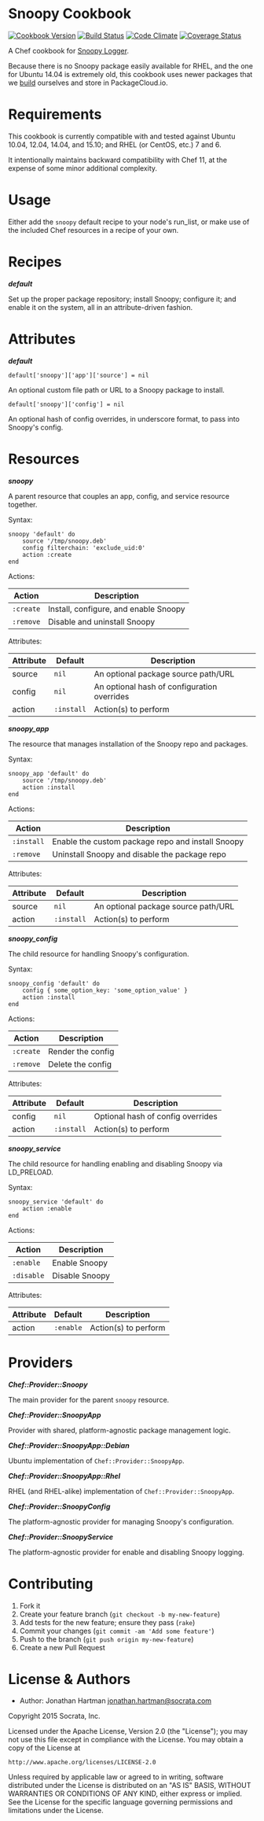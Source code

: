 Snoopy Cookbook
===============
[![Cookbook Version](https://img.shields.io/cookbook/v/snoopy.svg)][cookbook]
[![Build Status](https://img.shields.io/travis/socrata-cookbooks/snoopy.svg)][travis]
[![Code Climate](https://img.shields.io/codeclimate/github/socrata-cookbooks/snoopy.svg)][codeclimate]
[![Coverage Status](https://img.shields.io/coveralls/socrata-cookbooks/snoopy.svg)][coveralls]

[cookbook]: https://supermarket.chef.io/cookbooks/snoopy
[travis]: https://travis-ci.org/socrata-cookbooks/snoopy
[codeclimate]: https://codeclimate.com/github/socrata-cookbooks/snoopy
[coveralls]: https://coveralls.io/r/socrata-cookbooks/snoopy

A Chef cookbook for [Snoopy Logger](https://github.com/a2o/snoopy).

Because there is no Snoopy package easily available for RHEL, and the one for
Ubuntu 14.04 is extremely old, this cookbook uses newer packages that we
[build](https://github.com/socrata-platform/snoopy-build) ourselves and store
in PackageCloud.io.

Requirements
============

This cookbook is currently compatible with and tested against Ubuntu 10.04,
12.04, 14.04, and 15.10; and RHEL (or CentOS, etc.) 7 and 6.

It intentionally maintains backward compatibility with Chef 11, at the expense
of some minor additional complexity.

Usage
=====

Either add the `snoopy` default recipe to your node's run_list, or make use of
the included Chef resources in a recipe of your own.

Recipes
=======

***default***

Set up the proper package repository; install Snoopy; configure it; and enable
it on the system, all in an attribute-driven fashion.

Attributes
==========

***default***

    default['snoopy']['app']['source'] = nil

An optional custom file path or URL to a Snoopy package to install.

    default['snoopy']['config'] = nil

An optional hash of config overrides, in underscore format, to pass into
Snoopy's config.

Resources
=========

***snoopy***

A parent resource that couples an app, config, and service resource together.

Syntax:

    snoopy 'default' do
        source '/tmp/snoopy.deb'
        config filterchain: 'exclude_uid:0'
        action :create
    end

Actions:

| Action    | Description                           |
|-----------|---------------------------------------|
| `:create` | Install, configure, and enable Snoopy |
| `:remove` | Disable and uninstall Snoopy          |

Attributes:

| Attribute | Default    | Description                                 |
|-----------|------------|---------------------------------------------|
| source    | `nil`      | An optional package source path/URL         |
| config    | `nil`      | An optional hash of configuration overrides |
| action    | `:install` | Action(s) to perform                        |

***snoopy_app***

The resource that manages installation of the Snoopy repo and packages.

Syntax:

    snoopy_app 'default' do
        source '/tmp/snoopy.deb'
        action :install
    end

Actions:

| Action     | Description                                       |
|------------|---------------------------------------------------|
| `:install` | Enable the custom package repo and install Snoopy |
| `:remove`  | Uninstall Snoopy and disable the package repo     |

Attributes:

| Attribute | Default    | Description                         |
|-----------|------------|-------------------------------------|
| source    | `nil`      | An optional package source path/URL |
| action    | `:install` | Action(s) to perform                |

***snoopy_config***

The child resource for handling Snoopy's configuration.

Syntax:

    snoopy_config 'default' do
        config { some_option_key: 'some_option_value' }
        action :install
    end

Actions:

| Action    | Description       |
|-----------|-------------------|
| `:create` | Render the config |
| `:remove` | Delete the config |

Attributes:

| Attribute | Default             | Description                       |
|-----------|---------------------|-----------------------------------|
| config    | `nil`               | Optional hash of config overrides |
| action    | `:install`          | Action(s) to perform              |

***snoopy_service***

The child resource for handling enabling and disabling Snoopy via LD_PRELOAD.

Syntax:

    snoopy_service 'default' do
        action :enable
    end

Actions:

| Action     | Description    |
|------------|----------------|
| `:enable`  | Enable Snoopy  |
| `:disable` | Disable Snoopy |

Attributes:

| Attribute | Default   | Description          |
|-----------|-----------|----------------------|
| action    | `:enable` | Action(s) to perform |

Providers
=========

***Chef::Provider::Snoopy***

The main provider for the parent `snoopy` resource.

***Chef::Provider::SnoopyApp***

Provider with shared, platform-agnostic package management logic.

***Chef::Provider::SnoopyApp::Debian***

Ubuntu implementation of `Chef::Provider::SnoopyApp`.

***Chef::Provider::SnoopyApp::Rhel***

RHEL (and RHEL-alike) implementation of `Chef::Provider::SnoopyApp`.

***Chef::Provider::SnoopyConfig***

The platform-agnostic provider for managing Snoopy's configuration.

***Chef::Provider::SnoopyService***

The platform-agnostic provider for enable and disabling Snoopy logging.

Contributing
============

1. Fork it
2. Create your feature branch (`git checkout -b my-new-feature`)
3. Add tests for the new feature; ensure they pass (`rake`)
4. Commit your changes (`git commit -am 'Add some feature'`)
5. Push to the branch (`git push origin my-new-feature`)
6. Create a new Pull Request

License & Authors
=================
- Author: Jonathan Hartman <jonathan.hartman@socrata.com>

Copyright 2015 Socrata, Inc.

Licensed under the Apache License, Version 2.0 (the "License");
you may not use this file except in compliance with the License.
You may obtain a copy of the License at

    http://www.apache.org/licenses/LICENSE-2.0

Unless required by applicable law or agreed to in writing, software
distributed under the License is distributed on an "AS IS" BASIS,
WITHOUT WARRANTIES OR CONDITIONS OF ANY KIND, either express or implied.
See the License for the specific language governing permissions and
limitations under the License.

